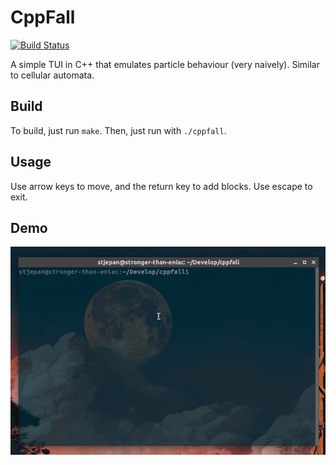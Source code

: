 # CppFall

[![Build Status](https://travis-ci.org/StjepanPoljak/cppfall.svg?branch=master)](https://travis-ci.org/StjepanPoljak/cppfall)

A simple TUI in C++ that emulates particle behaviour (very naively). Similar to cellular automata.

## Build

To build, just run `make`. Then, just run with `./cppfall`.

## Usage

Use arrow keys to move, and the return key to add blocks. Use escape to exit.

## Demo

![](demo/cppfall-demo.gif)
